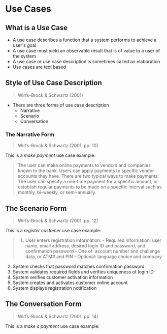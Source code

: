 # Use Cases

## What is a Use Case

- A use case describes a function that a system performs to achieve a user's goal
- A use case must yield an observable result that is of value to a user of the system
- A use case or use case description is sometimes called an elaboration
- Use cases are text based

## Style of Use Case Description

>Wirfs-Brock & Schwartz (2001)

- There are three forms of use case description
	- Narrative
	- Scenario
	- Conversation

### The Narrative Form

>Wirfs-Brock & Schwartz (2001, pp. 10)

This is a *make payment* use case example:

>The user can make online payments to vendors and companies known to the bank. Users can apply payments to specific vendor accounts they have. There are two typical ways to make payments: The user can specify a one-time payment for a specific amount, or establish regular payments to be made on a specific interval such as monthly, bi-weekly, or semi-annually.

## The Scenario Form

>Wirfs-Brock & Schwartz (2001, pp. 12)

This is a *register customer* use case example:

>1. User enters registration information:
	- Required information: user name, email address, desired login ID and password, and confirmation password
	- One of: account number and challenge data, or ATM# and PIN
	- Optional: language choice and company
2. System checks that password matches confirmation password
3. System validates required fields and verifies uniqueness of login ID
4. System verifies customer activation information
5. System creates and activates customer online account
6. System displays registration notification

## The Conversation Form

>Wirfs-Brock & Schwartz (2001, pp. 14)

This is a *make a payment* use case example:

